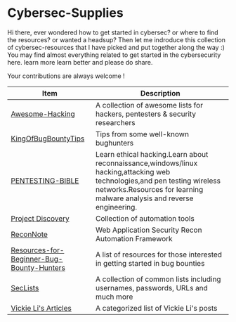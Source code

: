 
# Cybersec-Supplies

Hi there, ever wondered how to get started in cybersec? or where to find the resources? or wanted a headsup? Then let me indroduce this collection of cybersec-resources that I have picked and put together along the way :) You may find almost everything related to get started in the cybersecurity here. learn more learn better and please do share. 

Your contributions are always welcome !



Item | Description
---- | ----
[Awesome-Hacking](https://github.com/Hack-with-Github/Awesome-Hacking) 			| A collection of awesome lists for hackers, pentesters & security researchers
[KingOfBugBountyTips](https://github.com/KingOfBugbounty/KingOfBugBountyTips)| Tips from some well-known bughunters
[PENTESTING-BIBLE](https://github.com/blaCCkHatHacEEkr/PENTESTING-BIBLE)|Learn ethical hacking.Learn about reconnaissance,windows/linux hacking,attacking web technologies,and pen testing wireless networks.Resources for learning malware analysis and reverse engineering. 
[Project Discovery](https://github.com/projectdiscovery) | Collection of automation tools
[ReconNote](https://github.com/0xdekster/ReconNote) | Web Application Security Recon Automation Framework
[Resources-for-Beginner-Bug-Bounty-Hunters](https://github.com/nahamsec/Resources-for-Beginner-Bug-Bounty-Hunters)								| A list of resources for those interested in getting started in bug bounties 
[SecLists](https://github.com/danielmiessler/SecLists) | A collection of common lists including usernames, passwords, URLs and much more
[Vickie Li's Articles ](https://vickieli.medium.com/sitemap-xml-6ecc3b14b4f) | A categorized list of Vickie Li's posts










